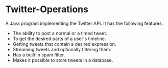 # Twitter-Operations
A Java program implementing the Twitter API. It has the following features:
* The ability to post a normal or a timed tweet.
* To get the desired parts of a user's timeline.
* Getting tweets that contain a desired expression.
* Streaming tweets and optionally filtering them.
* Has a built in spam filter.
* Makes it possible to store tweets in a database.
